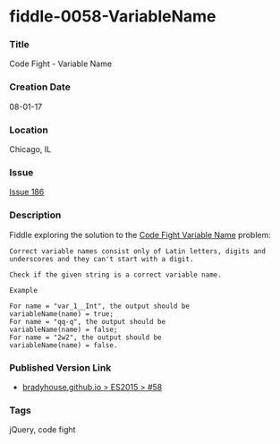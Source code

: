 fiddle-0058-VariableName
======

### Title

Code Fight - Variable Name


### Creation Date

08-01-17


### Location

Chicago, IL


### Issue

[Issue 186](https://github.com/bradyhouse/house/issues/186)

### Description

Fiddle exploring the solution to the [Code Fight Variable Name](https://codefights.com/arcade/intro/level-6/6Wv4WsrsMJ8Y2Fwno) problem:

    Correct variable names consist only of Latin letters, digits and underscores and they can't start with a digit.
    
    Check if the given string is a correct variable name.
    
    Example
    
    For name = "var_1__Int", the output should be
    variableName(name) = true;
    For name = "qq-q", the output should be
    variableName(name) = false;
    For name = "2w2", the output should be
    variableName(name) = false.  



### Published Version Link

* [bradyhouse.github.io > ES2015 > #58](http://bradyhouse.github.io/jquery/fiddle-0058-VariableName/index.html#)


### Tags

jQuery, code fight
